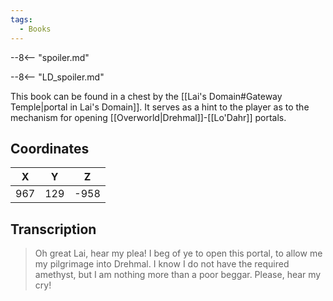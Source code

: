 ```yaml
---
tags:
  - Books
---
```


--8<-- "spoiler.md"

--8<-- "LD_spoiler.md"

This book can be found in a chest by the [[Lai's Domain#Gateway Temple|portal in Lai's Domain]]. It serves as a hint to the player as to the mechanism for opening [[Overworld|Drehmal]]-[[Lo'Dahr]] portals.

## Coordinates
| **X** | **Y** | **Z** |
| :---: | :---: | :---: |
|  967  |  129  | -958  |

## Transcription
> Oh great Lai, hear my plea! I beg of ye to open this portal, to allow me my pilgrimage into Drehmal. I know I do not have the required amethyst, but I am nothing more than a poor beggar. Please, hear my cry!
